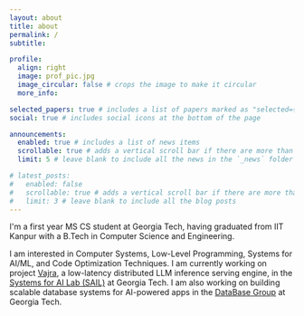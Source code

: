 ```yaml
---
layout: about
title: about
permalink: /
subtitle:

profile:
  align: right
  image: prof_pic.jpg
  image_circular: false # crops the image to make it circular
  more_info:

selected_papers: true # includes a list of papers marked as "selected={true}"
social: true # includes social icons at the bottom of the page

announcements:
  enabled: true # includes a list of news items
  scrollable: true # adds a vertical scroll bar if there are more than 3 news items
  limit: 5 # leave blank to include all the news in the `_news` folder

# latest_posts:
#   enabled: false
#   scrollable: true # adds a vertical scroll bar if there are more than 3 new posts items
#   limit: 3 # leave blank to include all the blog posts
---
```

I'm a first year MS CS student at Georgia Tech, having graduated from IIT Kanpur with a B.Tech in Computer Science and Engineering.

I am interested in Computer Systems, Low-Level Programming, Systems for AI/ML, and Code Optimization Techniques. I am currently working on project [Vajra](https://project-vajra.github.io/), a low-latency distributed LLM inference serving engine, in the [Systems for AI Lab (SAIL)](https://gatech-sysml.github.io) at Georgia Tech. I am also working on building scalable database systems for AI-powered apps in the [DataBase Group](https://db.cc.gatech.edu) at Georgia Tech.
